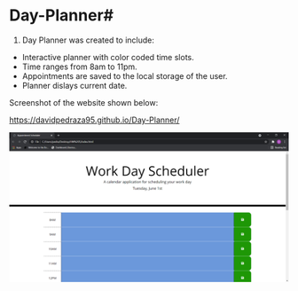 # Day-Planner#
1. Day Planner was created to include:
- Interactive planner with color coded time slots.
- Time ranges from 8am to 11pm.
- Appointments are saved to the local storage of the user.
- Planner dislays current date.


Screenshot of the website shown below:

https://davidpedraza95.github.io/Day-Planner/

![Screenshot of the homework is displayed](https://github.com/DavidPedraza95/Day-Planner/blob/main/Capture.PNG?raw=true)
